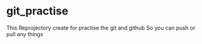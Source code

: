 # git_practise

This Reprojectory create for practise the git and github
So you can push or pull any things
